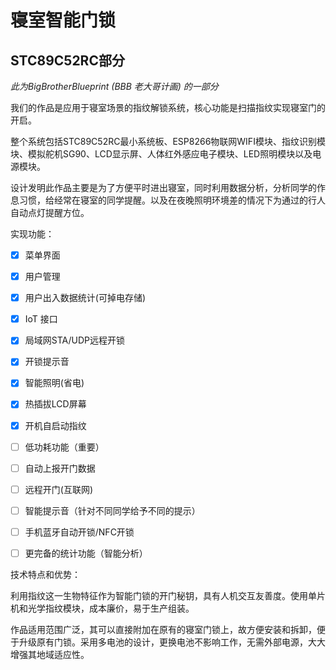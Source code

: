 # 寝室智能门锁 

## STC89C52RC部分

*此为BigBrotherBlueprint (BBB 老大哥计画) 的一部分*



我们的作品是应用于寝室场景的指纹解锁系统，核心功能是扫描指纹实现寝室门的开启。 

整个系统包括STC89C52RC最小系统板、ESP8266物联网WIFI模块、指纹识别模块、模拟舵机SG90、LCD显示屏、人体红外感应电子模块、LED照明模块以及电源模块。

设计发明此作品主要是为了方便平时进出寝室，同时利用数据分析，分析同学的作息习惯，给经常在寝室的同学提醒。以及在夜晚照明环境差的情况下为通过的行人自动点灯提醒方位。

实现功能：

- [x] 菜单界面

- [x] 用户管理

- [x] 用户出入数据统计(可掉电存储)
- [x] IoT 接口

- [x] 局域网STA/UDP远程开锁

- [x] 开锁提示音

- [x] 智能照明(省电)

- [x] 热插拔LCD屏幕

- [x] 开机自启动指纹

- [ ] 低功耗功能（重要）

- [ ] 自动上报开门数据

- [ ] 远程开门(互联网)

- [ ] 智能提示音（针对不同同学给予不同的提示）

- [ ] 手机蓝牙自动开锁/NFC开锁

- [ ] 更完备的统计功能（智能分析）

技术特点和优势：

 

​	利用指纹这一生物特征作为智能门锁的开门秘钥，具有人机交互友善度。使用单片机和光学指纹模块，成本廉价，易于生产组装。

​	作品适用范围广泛，其可以直接附加在原有的寝室门锁上，故方便安装和拆卸，便于升级原有门锁。采用多电池的设计，更换电池不影响工作，无需外部电源，大大增强其地域适应性。

